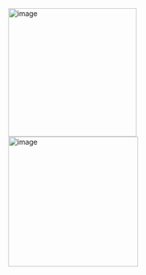 <img width="257" alt="image" src="https://user-images.githubusercontent.com/58052549/233856613-5580367b-0ea0-483e-8f5e-955baecf79dc.png">
<img width="260" alt="image" src="https://user-images.githubusercontent.com/58052549/233856625-6a086f07-7348-4dee-a728-b88ea7017fe8.png">
